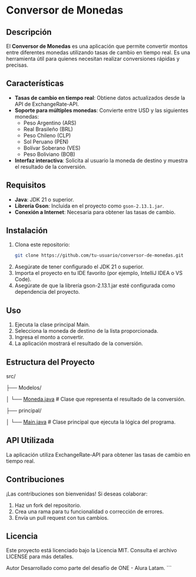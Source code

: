 # Conversor de Monedas

## Descripción
El **Conversor de Monedas** es una aplicación que permite convertir montos entre diferentes monedas utilizando tasas de cambio en tiempo real. Es una herramienta útil para quienes necesitan realizar conversiones rápidas y precisas.

## Características
- **Tasas de cambio en tiempo real**: Obtiene datos actualizados desde la API de ExchangeRate-API.
- **Soporte para múltiples monedas**: Convierte entre USD y las siguientes monedas:
  - Peso Argentino (ARS)
  - Real Brasileño (BRL)
  - Peso Chileno (CLP)
  - Sol Peruano (PEN)
  - Bolívar Soberano (VES)
  - Peso Boliviano (BOB)
- **Interfaz interactiva**: Solicita al usuario la moneda de destino y muestra el resultado de la conversión.

## Requisitos
- **Java**: JDK 21 o superior.
- **Librería Gson**: Incluida en el proyecto como `gson-2.13.1.jar`.
- **Conexión a Internet**: Necesaria para obtener las tasas de cambio.

## Instalación
1. Clona este repositorio:
   ```bash
   git clone https://github.com/tu-usuario/conversor-de-monedas.git
2. Asegúrate de tener configurado el JDK 21 o superior.
3. Importa el proyecto en tu IDE favorito (por ejemplo, IntelliJ IDEA o VS Code).
4. Asegúrate de que la librería gson-2.13.1.jar esté configurada como dependencia del proyecto.

## Uso
1. Ejecuta la clase principal Main.
2. Selecciona la moneda de destino de la lista proporcionada.
3. Ingresa el monto a convertir.
4. La aplicación mostrará el resultado de la conversión.

## Estructura del Proyecto
src/

├── Modelos/

│   └── [Moneda.java](http://_vscodecontentref_/0)       # Clase que representa el resultado de la conversión.

├── principal/

│   └── [Main.java](http://_vscodecontentref_/1)         # Clase principal que ejecuta la lógica del programa.

## API Utilizada
La aplicación utiliza ExchangeRate-API para obtener las tasas de cambio en tiempo real.

## Contribuciones
¡Las contribuciones son bienvenidas! Si deseas colaborar:

1. Haz un fork del repositorio.
2. Crea una rama para tu funcionalidad o corrección de errores.
3. Envía un pull request con tus cambios.

## Licencia
Este proyecto está licenciado bajo la Licencia MIT. Consulta el archivo LICENSE para más detalles.

Autor
Desarrollado como parte del desafío de ONE - Alura Latam. ```
